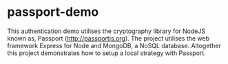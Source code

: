 # passport-demo
This authentication demo utilises the cryptography library for NodeJS known as, Passport (http://passportjs.org). The project utilises the web framework Express for Node and MongoDB, a NoSQL database. Altogether this project demonstrates how to setup a local strategy with Passport.
